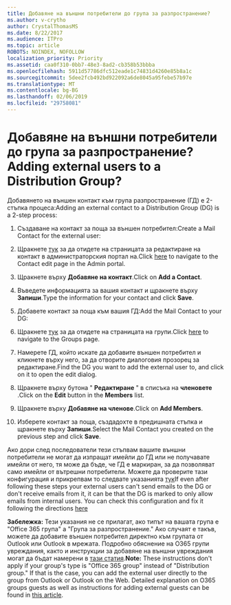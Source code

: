 ```yaml
---
title: Добавяне на външни потребители до група за разпространение?
ms.author: v-crytho
author: CrystalThomasMS
ms.date: 8/22/2017
ms.audience: ITPro
ms.topic: article
ROBOTS: NOINDEX, NOFOLLOW
localization_priority: Priority
ms.assetid: caa0f310-0bb7-48e3-8ad2-cb358b53bbba
ms.openlocfilehash: 5911d57786dfc512eade1c74831d4260e85b8a1c
ms.sourcegitcommit: 5dee2fcb492bd922092a6de8045a95febe57b97e
ms.translationtype: MT
ms.contentlocale: bg-BG
ms.lasthandoff: 02/06/2019
ms.locfileid: "29758081"
---
```

# <a name="adding-external-users-to-a-distribution-group"></a><span data-ttu-id="332f1-102">Добавяне на външни потребители до група за разпространение?</span><span class="sxs-lookup"><span data-stu-id="332f1-102">Adding external users to a Distribution Group?</span></span>

<span data-ttu-id="332f1-103">Добавянето на външен контакт към група разпространение (ГД) е 2-стъпка процеса:</span><span class="sxs-lookup"><span data-stu-id="332f1-103">Adding an external contact to a Distribution Group (DG) is a 2-step process:</span></span>
  
1. <span data-ttu-id="332f1-104">Създаване на контакт за поща за външен потребител:</span><span class="sxs-lookup"><span data-stu-id="332f1-104">Create a Mail Contact for the external user:</span></span>
    
1. <span data-ttu-id="332f1-105">Щракнете [тук](https://admin.microsoft.com/adminportal/home#/Contact) за да отидете на страницата за редактиране на контакт в администраторския портал на.</span><span class="sxs-lookup"><span data-stu-id="332f1-105">Click [here](https://admin.microsoft.com/adminportal/home#/Contact) to navigate to the Contact edit page in the Admin portal.</span></span> 
    
2. <span data-ttu-id="332f1-106">Щракнете върху **Добавяне на контакт**.</span><span class="sxs-lookup"><span data-stu-id="332f1-106">Click on **Add a Contact**.</span></span>
    
3. <span data-ttu-id="332f1-107">Въведете информацията за вашия контакт и щракнете върху **Запиши**.</span><span class="sxs-lookup"><span data-stu-id="332f1-107">Type the information for your contact and click **Save**.</span></span>
    
2. <span data-ttu-id="332f1-108">Добавете контакт за поща към вашия ГД:</span><span class="sxs-lookup"><span data-stu-id="332f1-108">Add the Mail Contact to your DG:</span></span>
    
1. <span data-ttu-id="332f1-109">Щракнете [тук](https://admin.microsoft.com/adminportal/home#/groups) за да отидете на страницата на групи.</span><span class="sxs-lookup"><span data-stu-id="332f1-109">Click [here](https://admin.microsoft.com/adminportal/home#/groups) to navigate to the Groups page.</span></span> 
    
2. <span data-ttu-id="332f1-110">Намерете ГД, който искате да добавите външен потребител и кликнете върху него, за да отворите диалоговия прозорец за редактиране.</span><span class="sxs-lookup"><span data-stu-id="332f1-110">Find the DG you want to add the external user to, and click on it to open the edit dialog.</span></span>
    
3. <span data-ttu-id="332f1-111">Щракнете върху бутона " **Редактиране** " в списъка на **членовете** .</span><span class="sxs-lookup"><span data-stu-id="332f1-111">Click on the **Edit** button in the **Members** list.</span></span> 
    
4. <span data-ttu-id="332f1-112">Щракнете върху **Добавяне на членове**.</span><span class="sxs-lookup"><span data-stu-id="332f1-112">Click on **Add Members**.</span></span>
    
5. <span data-ttu-id="332f1-113">Изберете контакт за поща, създадохте в предишната стъпка и щракнете върху **Запиши**.</span><span class="sxs-lookup"><span data-stu-id="332f1-113">Select the Mail Contact you created on the previous step and click **Save**.</span></span>
    
<span data-ttu-id="332f1-p101">Ако дори след последователи тези стъпвам вашите външни потребители не могат да изпращат имейли до ГД или не получавате имейли от него, тя може да бъде, че ГД е маркиран, за да позволяват само имейли от вътрешни потребители. Можете да проверите тази конфигурация и прикрепвам то следвате указанията [тук](https://support.office.com/article/Fix-email-delivery-issues-for-error-code-5-7-133-in-Office-365-991abc19-7756-438f-abcb-39f69b80f284.aspx)</span><span class="sxs-lookup"><span data-stu-id="332f1-p101">If even after following these steps your external users can't send emails to the DG or don't receive emails from it, it can be that the DG is marked to only allow emails from internal users. You can check this configuration and fix it following the directions [here](https://support.office.com/article/Fix-email-delivery-issues-for-error-code-5-7-133-in-Office-365-991abc19-7756-438f-abcb-39f69b80f284.aspx)</span></span>
  
 <span data-ttu-id="332f1-p102">**Забележка:** Тези указания не се прилагат, ако типът на вашата група е "Office 365 група" а "Група за разпространение." Ако случаят е такъв, можете да добавите външен потребител директно към групата от Outlook или Outlook в мрежата. Подробно обяснение на O365 групи увреждания, както и инструкции за добавяне на външни увреждания могат да бъдат намерени в [тази статия](https://support.office.com/article/Guest-access-in-Office-365-Groups-bfc7a840-868f-4fd6-a390-f347bf51aff6.aspx).</span><span class="sxs-lookup"><span data-stu-id="332f1-p102">**Note:** These instructions don't apply if your group's type is "Office 365 group" instead of "Distribution group." If that is the case, you can add the external user directly to the group from Outlook or Outlook on the Web. Detailed explanation on O365 groups guests as well as instructions for adding external guests can be found in [this article](https://support.office.com/article/Guest-access-in-Office-365-Groups-bfc7a840-868f-4fd6-a390-f347bf51aff6.aspx).</span></span>
  

